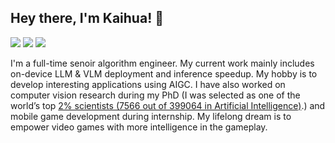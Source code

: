 ## Hey there, I'm Kaihua! 👋

[![](https://img.shields.io/badge/Homepage-blue?&style=flat-square&logo=googlechrome&logoColor=white)](https://kaihuatang.github.io/)
[![](https://img.shields.io/badge/Google%20Scholar-%234285F4.svg?&style=flat-square&logo=google-scholar&logoColor=white)](https://scholar.google.com.hk/citations?user=WuO1sSkAAAAJ&hl=en)
[![](https://img.shields.io/github/stars/yaoyao-liu?style=flat-square&logo=github&label=Github%20Stars&labelColor=gray&color=gray)](https://github.com/KaihuaTang)

I'm a full-time senoir algorithm engineer. My current work mainly includes on-device LLM & VLM deployment and inference speedup. My hobby is to develop interesting applications using AIGC. I have also worked on computer vision research during my PhD (I was selected as one of the world’s top [2% scientists (7566 out of 399064 in Artificial Intelligence)](https://topresearcherslist.com/Home/Search?AuthFull=tang%2C+kaihua).) and mobile game development during internship. My lifelong dream is to empower video games with more intelligence in the gameplay.


